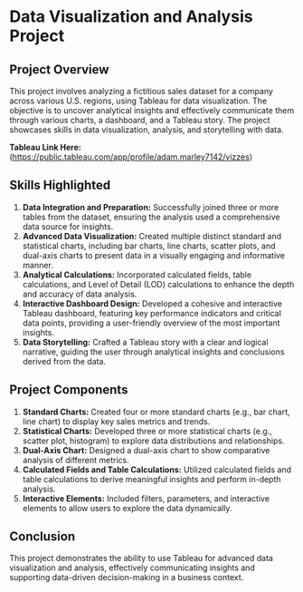 # Data Visualization and Analysis Project
  
## Project Overview         
This project involves analyzing a fictitious sales dataset for a company across various U.S. regions, using Tableau for data visualization. The objective is to uncover analytical insights and effectively communicate them through various charts, a dashboard, and a Tableau story. The project showcases skills in data visualization, analysis, and storytelling with data.
  
<b>Tableau Link Here:</b> (https://public.tableau.com/app/profile/adam.marley7142/vizzes)  
  
## Skills Highlighted         
  
1. **Data Integration and Preparation:** Successfully joined three or more tables from the dataset, ensuring the analysis used a comprehensive data source for insights.
2. **Advanced Data Visualization:** Created multiple distinct standard and statistical charts, including bar charts, line charts, scatter plots, and dual-axis charts to present data in a visually engaging and informative manner.
3. **Analytical Calculations:** Incorporated calculated fields, table calculations, and Level of Detail (LOD) calculations to enhance the depth and accuracy of data analysis.
4. **Interactive Dashboard Design:** Developed a cohesive and interactive Tableau dashboard, featuring key performance indicators and critical data points, providing a user-friendly overview of the most important insights.
5. **Data Storytelling:** Crafted a Tableau story with a clear and logical narrative, guiding the user through analytical insights and conclusions derived from the data.

## Project Components

1. **Standard Charts:** Created four or more standard charts (e.g., bar chart, line chart) to display key sales metrics and trends.
2. **Statistical Charts:** Developed three or more statistical charts (e.g., scatter plot, histogram) to explore data distributions and relationships.
3. **Dual-Axis Chart:** Designed a dual-axis chart to show comparative analysis of different metrics.
4. **Calculated Fields and Table Calculations:** Utilized calculated fields and table calculations to derive meaningful insights and perform in-depth analysis.
5. **Interactive Elements:** Included filters, parameters, and interactive elements to allow users to explore the data dynamically.

## Conclusion
This project demonstrates the ability to use Tableau for advanced data visualization and analysis, effectively communicating insights and supporting data-driven decision-making in a business context.
